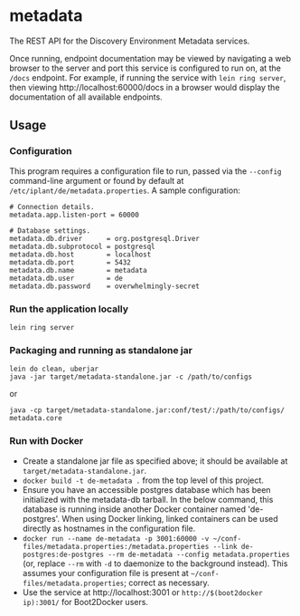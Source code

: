 # metadata

The REST API for the Discovery Environment Metadata services.

Once running, endpoint documentation may be viewed by navigating a web browser to the server and
port this service is configured to run on, at the `/docs` endpoint. For example, if running the service with
`lein ring server`, then viewing http://localhost:60000/docs in a browser would display the documentation
of all available endpoints.

## Usage

### Configuration

This program requires a configuration file to run, passed via the `--config` command-line argument or found by default at `/etc/iplant/de/metadata.properties`. A sample configuration:

```properties
# Connection details.
metadata.app.listen-port = 60000

# Database settings.
metadata.db.driver      = org.postgresql.Driver
metadata.db.subprotocol = postgresql
metadata.db.host        = localhost
metadata.db.port        = 5432
metadata.db.name        = metadata
metadata.db.user        = de
metadata.db.password    = overwhelmingly-secret
```

### Run the application locally

`lein ring server`

### Packaging and running as standalone jar

```
lein do clean, uberjar
java -jar target/metadata-standalone.jar -c /path/to/configs
```

or 

```
java -cp target/metadata-standalone.jar:conf/test/:/path/to/configs/ metadata.core
```

### Run with Docker

 * Create a standalone jar file as specified above; it should be available at `target/metadata-standalone.jar`.
 * `docker build -t de-metadata .` from the top level of this project.
 * Ensure you have an accessible postgres database which has been initialized with the metadata-db tarball. In the below command, this database is running inside another Docker container named 'de-postgres'. When using Docker linking, linked containers can be used directly as hostnames in the configuration file.
 * `docker run --name de-metadata -p 3001:60000 -v ~/conf-files/metadata.properties:/metadata.properties --link de-postgres:de-postgres --rm de-metadata --config metadata.properties` (or, replace `--rm` with `-d` to daemonize to the background instead). This assumes your configuration file is present at `~/conf-files/metadata.properties`; correct as necessary.
 * Use the service at http://localhost:3001 or `http://$(boot2docker ip):3001/` for Boot2Docker users.
